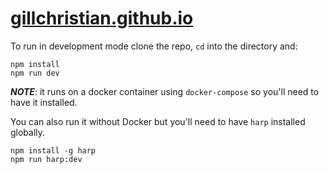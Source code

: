 # [gillchristian.github.io](http://gillchristian.github.io)

To run in development mode clone the repo, `cd` into the directory and:

```
npm install
npm run dev
```

_**NOTE**_: it runs on a docker container using `docker-compose` so you'll need
to have it installed.

You can also run it without Docker but you'll need to have `harp` installed
globally.

```
npm install -g harp
npm run harp:dev
```
